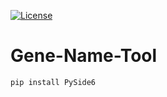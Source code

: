 [![License](https://img.shields.io/badge/License-Apache_2.0-blue.svg)](https://opensource.org/licenses/Apache-2.0)

# Gene-Name-Tool

```
pip install PySide6
```
